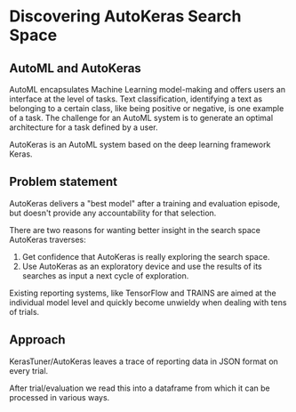 # Discovering AutoKeras Search Space

## AutoML and AutoKeras
AutoML encapsulates Machine Learning model-making and offers users an interface at the level of tasks. Text classification, identifying a text as belonging to a certain class, like being positive or negative, is one example of a task. The challenge for an AutoML system is to generate an optimal architecture for a task defined by a user.

AutoKeras is an AutoML system based on the deep learning framework Keras.
 

## Problem statement

AutoKeras delivers a "best model" after a training and evaluation episode, but doesn't provide any accountability for that selection.

There are two reasons for wanting better insight in the search space AutoKeras traverses:
1. Get confidence that AutoKeras is really exploring the search space.
2. Use AutoKeras as an exploratory device and use the results of its searches as input a next cycle of exploration.

Existing reporting systems, like TensorFlow and TRAINS are aimed at the individual model level and quickly become unwieldy when dealing with tens of trials.

## Approach

KerasTuner/AutoKeras leaves a trace of reporting data in JSON format on every trial.

After trial/evaluation we read this into a dataframe from which it can be processed in various ways. 
